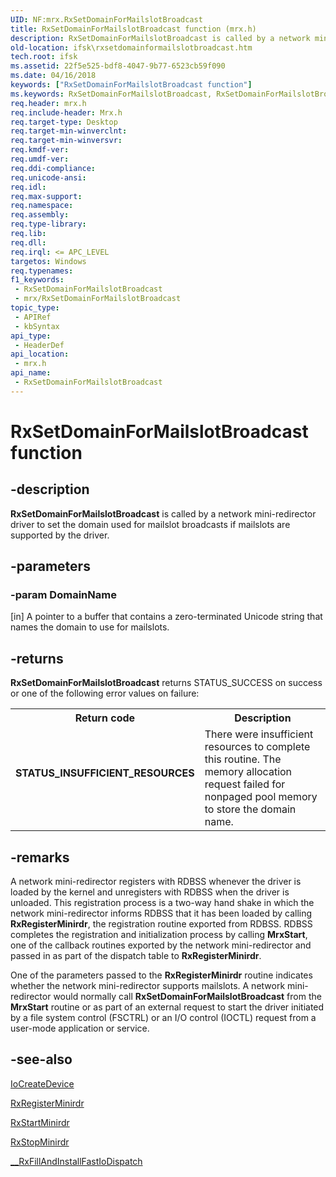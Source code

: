 ```yaml
---
UID: NF:mrx.RxSetDomainForMailslotBroadcast
title: RxSetDomainForMailslotBroadcast function (mrx.h)
description: RxSetDomainForMailslotBroadcast is called by a network mini-redirector driver to set the domain used for mailslot broadcasts if mailslots are supported by the driver.
old-location: ifsk\rxsetdomainformailslotbroadcast.htm
tech.root: ifsk
ms.assetid: 22f5e525-bdf8-4047-9b77-6523cb59f090
ms.date: 04/16/2018
keywords: ["RxSetDomainForMailslotBroadcast function"]
ms.keywords: RxSetDomainForMailslotBroadcast, RxSetDomainForMailslotBroadcast function [Installable File System Drivers], ifsk.rxsetdomainformailslotbroadcast, mrx/RxSetDomainForMailslotBroadcast, rxref_d342ef48-ef62-4186-97ea-d974bc4bf596.xml
req.header: mrx.h
req.include-header: Mrx.h
req.target-type: Desktop
req.target-min-winverclnt: 
req.target-min-winversvr: 
req.kmdf-ver: 
req.umdf-ver: 
req.ddi-compliance: 
req.unicode-ansi: 
req.idl: 
req.max-support: 
req.namespace: 
req.assembly: 
req.type-library: 
req.lib: 
req.dll: 
req.irql: <= APC_LEVEL
targetos: Windows
req.typenames: 
f1_keywords:
 - RxSetDomainForMailslotBroadcast
 - mrx/RxSetDomainForMailslotBroadcast
topic_type:
 - APIRef
 - kbSyntax
api_type:
 - HeaderDef
api_location:
 - mrx.h
api_name:
 - RxSetDomainForMailslotBroadcast
---
```


# RxSetDomainForMailslotBroadcast function


## -description

<b>RxSetDomainForMailslotBroadcast</b> is called by a network mini-redirector driver to set the domain used for mailslot broadcasts if mailslots are supported by the driver.

## -parameters

### -param DomainName 

[in]
A pointer to a buffer that contains a zero-terminated Unicode string that names the domain to use for mailslots.

## -returns

<b>RxSetDomainForMailslotBroadcast</b> returns STATUS_SUCCESS on success or one of the following error values on failure: 

<table>
<tr>
<th>Return code</th>
<th>Description</th>
</tr>
<tr>
<td width="40%">
<dl>
<dt><b>STATUS_INSUFFICIENT_RESOURCES</b></dt>
</dl>
</td>
<td width="60%">
There were insufficient resources to complete this routine. The memory allocation request failed for nonpaged pool memory to store the domain name.

</td>
</tr>
</table>

## -remarks

A network mini-redirector registers with RDBSS whenever the driver is loaded by the kernel and unregisters with RDBSS when the driver is unloaded. This registration process is a two-way hand shake in which the network mini-redirector informs RDBSS that it has been loaded by calling <b>RxRegisterMinirdr</b>, the registration routine exported from RDBSS. RDBSS completes the registration and initialization process by calling <b>MrxStart</b>, one of the callback routines exported by the network mini-redirector and passed in as part of the dispatch table to <b>RxRegisterMinirdr</b>.

One of the parameters passed to the <b>RxRegisterMinirdr</b> routine indicates whether the network mini-redirector supports mailslots. A network mini-redirector would normally call <b>RxSetDomainForMailslotBroadcast</b> from the <b>MrxStart</b> routine or as part of an external request to start the driver initiated by a file system control (FSCTRL) or an I/O control (IOCTL) request from a user-mode application or service.

## -see-also

<a href="https://docs.microsoft.com/windows-hardware/drivers/ddi/wdm/nf-wdm-iocreatedevice">IoCreateDevice</a>



<a href="https://docs.microsoft.com/windows-hardware/drivers/ddi/mrx/nf-mrx-rxregisterminirdr">RxRegisterMinirdr</a>



<a href="https://docs.microsoft.com/windows-hardware/drivers/ddi/mrx/nf-mrx-rxstartminirdr">RxStartMinirdr</a>



<a href="https://docs.microsoft.com/windows-hardware/drivers/ddi/mrx/nf-mrx-rxstopminirdr">RxStopMinirdr</a>



<a href="https://docs.microsoft.com/windows-hardware/drivers/ddi/mrx/nf-mrx-__rxfillandinstallfastiodispatch">__RxFillAndInstallFastIoDispatch</a>


